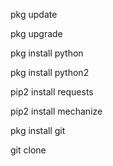 pkg update

pkg upgrade

pkg install python

pkg install python2

pip2 install requests

pip2 install mechanize

pkg install git

git clone 

